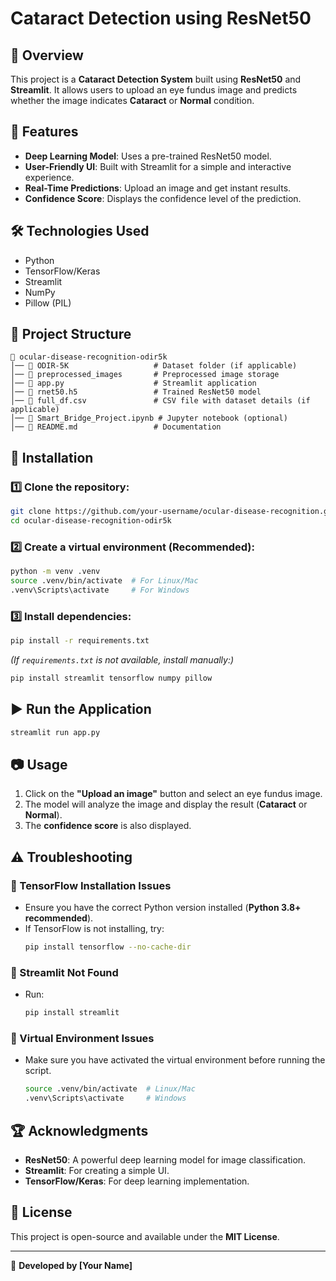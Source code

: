 # Cataract Detection using ResNet50

## 📌 Overview
This project is a **Cataract Detection System** built using **ResNet50** and **Streamlit**. It allows users to upload an eye fundus image and predicts whether the image indicates **Cataract** or **Normal** condition.

## 🚀 Features
- **Deep Learning Model**: Uses a pre-trained ResNet50 model.
- **User-Friendly UI**: Built with Streamlit for a simple and interactive experience.
- **Real-Time Predictions**: Upload an image and get instant results.
- **Confidence Score**: Displays the confidence level of the prediction.

## 🛠️ Technologies Used
- Python
- TensorFlow/Keras
- Streamlit
- NumPy
- Pillow (PIL)

## 📂 Project Structure
```
📁 ocular-disease-recognition-odir5k
│── 📂 ODIR-5K                   # Dataset folder (if applicable)
│── 📂 preprocessed_images       # Preprocessed image storage
│── 📄 app.py                    # Streamlit application
│── 📄 rnet50.h5                 # Trained ResNet50 model
│── 📄 full_df.csv               # CSV file with dataset details (if applicable)
│── 📄 Smart_Bridge_Project.ipynb # Jupyter notebook (optional)
│── 📄 README.md                 # Documentation
```

## 🔧 Installation
### 1️⃣ Clone the repository:
```sh
git clone https://github.com/your-username/ocular-disease-recognition.git
cd ocular-disease-recognition-odir5k
```

### 2️⃣ Create a virtual environment (Recommended):
```sh
python -m venv .venv
source .venv/bin/activate  # For Linux/Mac
.venv\Scripts\activate     # For Windows
```

### 3️⃣ Install dependencies:
```sh
pip install -r requirements.txt
```
_(If `requirements.txt` is not available, install manually:)_
```sh
pip install streamlit tensorflow numpy pillow
```

## ▶️ Run the Application
```sh
streamlit run app.py
```

## 📷 Usage
1. Click on the **"Upload an image"** button and select an eye fundus image.
2. The model will analyze the image and display the result (**Cataract** or **Normal**).
3. The **confidence score** is also displayed.

## ⚠️ Troubleshooting
### 🔹 TensorFlow Installation Issues
- Ensure you have the correct Python version installed (**Python 3.8+ recommended**).
- If TensorFlow is not installing, try:
  ```sh
  pip install tensorflow --no-cache-dir
  ```

### 🔹 Streamlit Not Found
- Run:
  ```sh
  pip install streamlit
  ```

### 🔹 Virtual Environment Issues
- Make sure you have activated the virtual environment before running the script.
  ```sh
  source .venv/bin/activate  # Linux/Mac
  .venv\Scripts\activate     # Windows
  ```

## 🏆 Acknowledgments
- **ResNet50**: A powerful deep learning model for image classification.
- **Streamlit**: For creating a simple UI.
- **TensorFlow/Keras**: For deep learning implementation.

## 📜 License
This project is open-source and available under the **MIT License**.

---
🔗 **Developed by [Your Name]**

